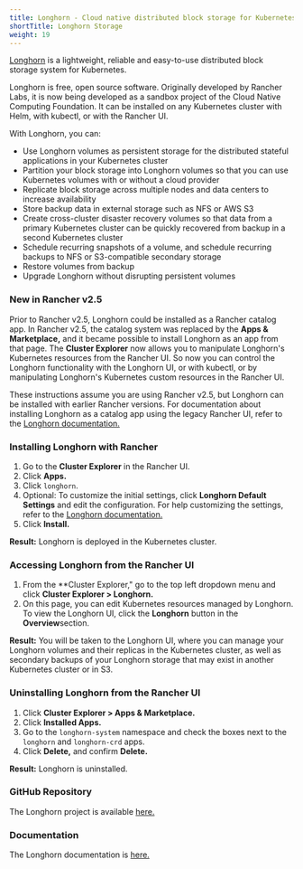 ```yaml
---
title: Longhorn - Cloud native distributed block storage for Kubernetes
shortTitle: Longhorn Storage
weight: 19
---
```


[Longhorn](https://longhorn.io/) is a lightweight, reliable and easy-to-use distributed block storage system for Kubernetes.

Longhorn is free, open source software. Originally developed by Rancher Labs, it is now being developed as a sandbox project of the Cloud Native Computing Foundation. It can be installed on any Kubernetes cluster with Helm, with kubectl, or with the Rancher UI.

With Longhorn, you can:

- Use Longhorn volumes as persistent storage for the distributed stateful applications in your Kubernetes cluster
- Partition your block storage into Longhorn volumes so that you can use Kubernetes volumes with or without a cloud provider
- Replicate block storage across multiple nodes and data centers to increase availability
- Store backup data in external storage such as NFS or AWS S3
- Create cross-cluster disaster recovery volumes so that data from a primary Kubernetes cluster can be quickly recovered from backup in a second Kubernetes cluster
- Schedule recurring snapshots of a volume, and schedule recurring backups to NFS or S3-compatible secondary storage
- Restore volumes from backup
- Upgrade Longhorn without disrupting persistent volumes

### New in Rancher v2.5

Prior to Rancher v2.5, Longhorn could be installed as a Rancher catalog app. In Rancher v2.5, the catalog system was replaced by the **Apps & Marketplace,** and it became possible to install Longhorn as an app from that page. The **Cluster Explorer** now allows you to manipulate Longhorn's Kubernetes resources from the Rancher UI. So now you can control the Longhorn functionality with the Longhorn UI, or with kubectl, or by manipulating Longhorn's Kubernetes custom resources in the Rancher UI.

These instructions assume you are using Rancher v2.5, but Longhorn can be installed with earlier Rancher versions. For documentation about installing Longhorn as a catalog app using the legacy Rancher UI, refer to the [Longhorn documentation.](https://longhorn.io/docs/1.0.2/deploy/install/install-with-rancher/)

### Installing Longhorn with Rancher

1. Go to the **Cluster Explorer** in the Rancher UI.
1. Click **Apps.**
1. Click `longhorn`.
1. Optional: To customize the initial settings, click **Longhorn Default Settings** and edit the configuration. For help customizing the settings, refer to the [Longhorn documentation.](https://longhorn.io/docs/1.0.2/references/settings/)
1. Click **Install.**

**Result:** Longhorn is deployed in the Kubernetes cluster.

### Accessing Longhorn from the Rancher UI

1. From the **Cluster Explorer," go to the top left dropdown menu and click **Cluster Explorer > Longhorn.**
1. On this page, you can edit Kubernetes resources managed by Longhorn. To view the Longhorn UI, click the **Longhorn** button in the **Overview**section.

**Result:** You will be taken to the Longhorn UI, where you can manage your Longhorn volumes and their replicas in the Kubernetes cluster, as well as secondary backups of your Longhorn storage that may exist in another Kubernetes cluster or in S3.

### Uninstalling Longhorn from the Rancher UI

1. Click **Cluster Explorer > Apps & Marketplace.**
1. Click **Installed Apps.**
1. Go to the `longhorn-system` namespace and check the boxes next to the `longhorn` and `longhorn-crd` apps.
1. Click **Delete,** and confirm **Delete.**

**Result:** Longhorn is uninstalled.

### GitHub Repository

The Longhorn project is available [here.](https://github.com/longhorn/longhorn)

### Documentation

The Longhorn documentation is [here.](https://longhorn.io/docs/)